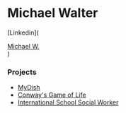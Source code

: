 <!--
### Hi there 👋
-->

# Michael Walter
[Linkedin](<div class="LI-profile-badge"  data-version="v1" data-size="medium" data-locale="en_US" data-type="vertical" data-theme="dark" data-vanity="mpaw"><a class="LI-simple-link" href='https://www.linkedin.com/in/mpaw?trk=profile-badge'>Michael W.</a></div>)

### Projects 
  - [MyDish](https://github.com/M-PAW-LAMBDA-REVIEW/mydish-be)
  - [Conway's Game of Life](https://friendly-wozniak-c97571.netlify.app/)
  - [International School Social Worker](https://github.com/M-PAW/Front-end/tree/master/school-social-worker)




<!--
**M-PAW/M-PAW** is a ✨ _special_ ✨ repository because its `README.md` (this file) appears on your GitHub profile.

Here are some ideas to get you started:

- 🔭 I’m currently working on ...
- 🌱 I’m currently learning ...
- 👯 I’m looking to collaborate on ...
- 🤔 I’m looking for help with ...
- 💬 Ask me about ...
- 📫 How to reach me: ...
- 😄 Pronouns: ...
- ⚡ Fun fact: ...
-->
